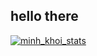 <h2>hello there</h2>
<!-- <a href="#" target="_blank">
  <img src="./vs.svg" width="1200" alt="trungquandev-official" />
</a> -->

<a href="#"><img src="https://github-readme-stats.vercel.app/api/top-langs/?username=minhkhoi8888&layout=compact&bg_color=203239&text_color=fff"   alt="minh_khoi_stats" /></a>

